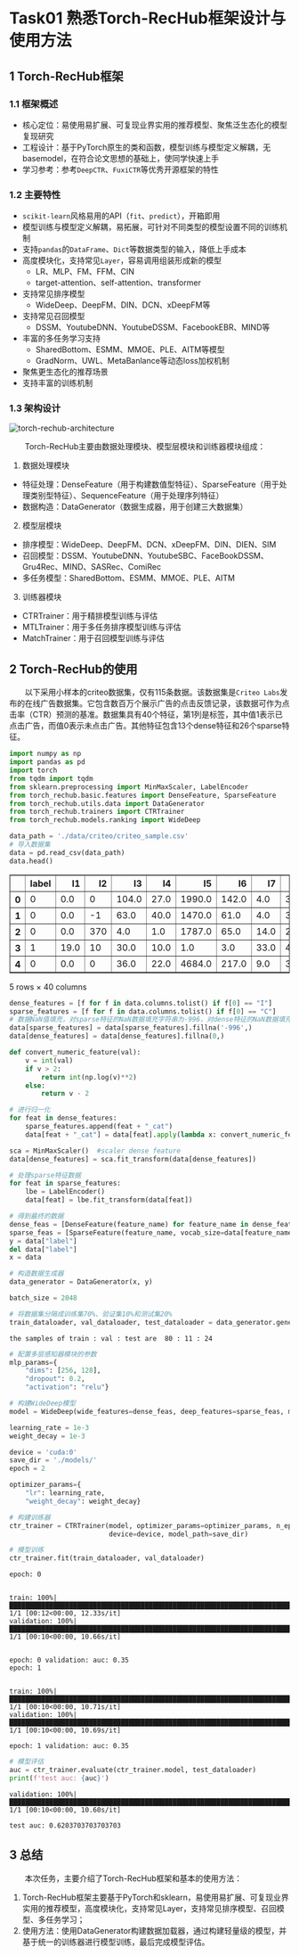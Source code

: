 # Task01 熟悉Torch-RecHub框架设计与使用方法

## 1 Torch-RecHub框架

### 1.1 框架概述

- 核心定位：易使用易扩展、可复现业界实用的推荐模型、聚焦泛生态化的模型复现研究
- 工程设计：基于PyTorch原生的类和函数，模型训练与模型定义解耦，无basemodel，在符合论文思想的基础上，使同学快速上手
- 学习参考：参考`DeepCTR`、`FuxiCTR`等优秀开源框架的特性

### 1.2 主要特性

- `scikit-learn`风格易用的API（`fit`、`predict`），开箱即用
- 模型训练与模型定义解耦，易拓展，可针对不同类型的模型设置不同的训练机制
- 支持`pandas`的`DataFrame`、`Dict`等数据类型的输入，降低上手成本
- 高度模块化，支持常见`Layer`，容易调用组装形成新的模型
  - LR、MLP、FM、FFM、CIN
  - target-attention、self-attention、transformer
- 支持常见排序模型
  - WideDeep、DeepFM、DIN、DCN、xDeepFM等
- 支持常见召回模型
  - DSSM、YoutubeDNN、YoutubeDSSM、FacebookEBR、MIND等
- 丰富的多任务学习支持
  - SharedBottom、ESMM、MMOE、PLE、AITM等模型
  - GradNorm、UWL、MetaBanlance等动态loss加权机制
- 聚焦更生态化的推荐场景
- 支持丰富的训练机制

### 1.3 架构设计

![torch-rechub-architecture](./images/task01/torch-rechub-architecture.png)

&emsp;&emsp;Torch-RecHub主要由数据处理模块、模型层模块和训练器模块组成：

1. 数据处理模块
  - 特征处理：DenseFeature（用于构建数值型特征）、SparseFeature（用于处理类别型特征）、SequenceFeature（用于处理序列特征）
  - 数据构造：DataGenerator（数据生成器，用于创建三大数据集）

2. 模型层模块
  - 排序模型：WideDeep、DeepFM、DCN、xDeepFM、DIN、DIEN、SIM
  - 召回模型：DSSM、YoutubeDNN、YoutubeSBC、FaceBookDSSM、Gru4Rec、MIND、SASRec、ComiRec
  - 多任务模型：SharedBottom、ESMM、MMOE、PLE、AITM

3. 训练器模块
  - CTRTrainer：用于精排模型训练与评估
  - MTLTrainer：用于多任务排序模型训练与评估
  - MatchTrainer：用于召回模型训练与评估

## 2 Torch-RecHub的使用

&emsp;&emsp;以下采用小样本的criteo数据集，仅有115条数据。该数据集是`Criteo Labs`发布的在线广告数据集。它包含数百万个展示广告的点击反馈记录，该数据可作为点击率（CTR）预测的基准。数据集具有40个特征，第1列是标签，其中值1表示已点击广告，而值0表示未点击广告。其他特征包含13个dense特征和26个sparse特征。


```python
import numpy as np
import pandas as pd
import torch
from tqdm import tqdm
from sklearn.preprocessing import MinMaxScaler, LabelEncoder
from torch_rechub.basic.features import DenseFeature, SparseFeature
from torch_rechub.utils.data import DataGenerator
from torch_rechub.trainers import CTRTrainer
from torch_rechub.models.ranking import WideDeep
```


```python
data_path = './data/criteo/criteo_sample.csv'
# 导入数据集
data = pd.read_csv(data_path)
data.head()
```




<div>
<style scoped>
    .dataframe tbody tr th:only-of-type {
        vertical-align: middle;
    }

    .dataframe tbody tr th {
        vertical-align: top;
    }

    .dataframe thead th {
        text-align: right;
    }
</style>
<table border="1" class="dataframe">
  <thead>
    <tr style="text-align: right;">
      <th></th>
      <th>label</th>
      <th>I1</th>
      <th>I2</th>
      <th>I3</th>
      <th>I4</th>
      <th>I5</th>
      <th>I6</th>
      <th>I7</th>
      <th>I8</th>
      <th>I9</th>
      <th>...</th>
      <th>C17</th>
      <th>C18</th>
      <th>C19</th>
      <th>C20</th>
      <th>C21</th>
      <th>C22</th>
      <th>C23</th>
      <th>C24</th>
      <th>C25</th>
      <th>C26</th>
    </tr>
  </thead>
  <tbody>
    <tr>
      <th>0</th>
      <td>0</td>
      <td>0.0</td>
      <td>0</td>
      <td>104.0</td>
      <td>27.0</td>
      <td>1990.0</td>
      <td>142.0</td>
      <td>4.0</td>
      <td>32.0</td>
      <td>37.0</td>
      <td>...</td>
      <td>e5ba7672</td>
      <td>25c88e42</td>
      <td>21ddcdc9</td>
      <td>b1252a9d</td>
      <td>0e8585d2</td>
      <td>NaN</td>
      <td>32c7478e</td>
      <td>0d4a6d1a</td>
      <td>001f3601</td>
      <td>92c878de</td>
    </tr>
    <tr>
      <th>1</th>
      <td>0</td>
      <td>0.0</td>
      <td>-1</td>
      <td>63.0</td>
      <td>40.0</td>
      <td>1470.0</td>
      <td>61.0</td>
      <td>4.0</td>
      <td>37.0</td>
      <td>46.0</td>
      <td>...</td>
      <td>e5ba7672</td>
      <td>d3303ea5</td>
      <td>21ddcdc9</td>
      <td>b1252a9d</td>
      <td>7633c7c8</td>
      <td>NaN</td>
      <td>32c7478e</td>
      <td>17f458f7</td>
      <td>001f3601</td>
      <td>71236095</td>
    </tr>
    <tr>
      <th>2</th>
      <td>0</td>
      <td>0.0</td>
      <td>370</td>
      <td>4.0</td>
      <td>1.0</td>
      <td>1787.0</td>
      <td>65.0</td>
      <td>14.0</td>
      <td>25.0</td>
      <td>489.0</td>
      <td>...</td>
      <td>3486227d</td>
      <td>642f2610</td>
      <td>55dd3565</td>
      <td>b1252a9d</td>
      <td>5c8dc711</td>
      <td>NaN</td>
      <td>423fab69</td>
      <td>45ab94c8</td>
      <td>2bf691b1</td>
      <td>c84c4aec</td>
    </tr>
    <tr>
      <th>3</th>
      <td>1</td>
      <td>19.0</td>
      <td>10</td>
      <td>30.0</td>
      <td>10.0</td>
      <td>1.0</td>
      <td>3.0</td>
      <td>33.0</td>
      <td>47.0</td>
      <td>126.0</td>
      <td>...</td>
      <td>e5ba7672</td>
      <td>a78bd508</td>
      <td>21ddcdc9</td>
      <td>5840adea</td>
      <td>c2a93b37</td>
      <td>NaN</td>
      <td>32c7478e</td>
      <td>1793a828</td>
      <td>e8b83407</td>
      <td>2fede552</td>
    </tr>
    <tr>
      <th>4</th>
      <td>0</td>
      <td>0.0</td>
      <td>0</td>
      <td>36.0</td>
      <td>22.0</td>
      <td>4684.0</td>
      <td>217.0</td>
      <td>9.0</td>
      <td>35.0</td>
      <td>135.0</td>
      <td>...</td>
      <td>e5ba7672</td>
      <td>7ce63c71</td>
      <td>NaN</td>
      <td>NaN</td>
      <td>af5dc647</td>
      <td>NaN</td>
      <td>dbb486d7</td>
      <td>1793a828</td>
      <td>NaN</td>
      <td>NaN</td>
    </tr>
  </tbody>
</table>
<p>5 rows × 40 columns</p>
</div>




```python
dense_features = [f for f in data.columns.tolist() if f[0] == "I"]
sparse_features = [f for f in data.columns.tolist() if f[0] == "C"]
# 数据NaN值填充，对sparse特征的NaN数据填充字符串为-996，对dense特征的NaN数据填充0
data[sparse_features] = data[sparse_features].fillna('-996',)
data[dense_features] = data[dense_features].fillna(0,)
```


```python
def convert_numeric_feature(val):
    v = int(val)
    if v > 2:
        return int(np.log(v)**2)
    else:
        return v - 2
```


```python
# 进行归一化
for feat in dense_features:
    sparse_features.append(feat + "_cat")
    data[feat + "_cat"] = data[feat].apply(lambda x: convert_numeric_feature(x))

sca = MinMaxScaler()  #scaler dense feature
data[dense_features] = sca.fit_transform(data[dense_features])
```


```python
# 处理sparse特征数据
for feat in sparse_features:
    lbe = LabelEncoder()
    data[feat] = lbe.fit_transform(data[feat])
```


```python
# 得到最终的数据
dense_feas = [DenseFeature(feature_name) for feature_name in dense_features]
sparse_feas = [SparseFeature(feature_name, vocab_size=data[feature_name].nunique(), embed_dim=16) for feature_name in sparse_features]
y = data["label"]
del data["label"]
x = data
```


```python
# 构造数据生成器
data_generator = DataGenerator(x, y)
```


```python
batch_size = 2048

# 将数据集分隔成训练集70%、验证集10%和测试集20%
train_dataloader, val_dataloader, test_dataloader = data_generator.generate_dataloader(split_ratio=[0.7, 0.1], batch_size=batch_size)
```

    the samples of train : val : test are  80 : 11 : 24
    


```python
# 配置多层感知器模块的参数
mlp_params={
    "dims": [256, 128], 
    "dropout": 0.2, 
    "activation": "relu"}

# 构建WideDeep模型
model = WideDeep(wide_features=dense_feas, deep_features=sparse_feas, mlp_params=mlp_params)
```


```python
learning_rate = 1e-3
weight_decay = 1e-3

device = 'cuda:0'
save_dir = './models/'
epoch = 2

optimizer_params={
    "lr": learning_rate, 
    "weight_decay": weight_decay}

# 构建训练器
ctr_trainer = CTRTrainer(model, optimizer_params=optimizer_params, n_epoch=epoch, earlystop_patience=10, 
                         device=device, model_path=save_dir)
```


```python
# 模型训练
ctr_trainer.fit(train_dataloader, val_dataloader)
```

    epoch: 0
    

    train: 100%|███████████████████████████████████████████████████████████████████████████████████████████████████████████████████████████████████████████████████████████████████| 1/1 [00:12<00:00, 12.33s/it]
    validation: 100%|██████████████████████████████████████████████████████████████████████████████████████████████████████████████████████████████████████████████████████████████| 1/1 [00:10<00:00, 10.66s/it]
    

    epoch: 0 validation: auc: 0.35
    epoch: 1
    

    train: 100%|███████████████████████████████████████████████████████████████████████████████████████████████████████████████████████████████████████████████████████████████████| 1/1 [00:10<00:00, 10.71s/it]
    validation: 100%|██████████████████████████████████████████████████████████████████████████████████████████████████████████████████████████████████████████████████████████████| 1/1 [00:10<00:00, 10.69s/it]

    epoch: 1 validation: auc: 0.35
    

    
    


```python
# 模型评估
auc = ctr_trainer.evaluate(ctr_trainer.model, test_dataloader)
print(f'test auc: {auc}')
```

    validation: 100%|██████████████████████████████████████████████████████████████████████████████████████████████████████████████████████████████████████████████████████████████| 1/1 [00:10<00:00, 10.60s/it]

    test auc: 0.6203703703703703
    

    
    

## 3 总结

&emsp;&emsp;本次任务，主要介绍了Torch-RecHub框架和基本的使用方法：
1. Torch-RecHub框架主要基于PyTorch和sklearn，易使用易扩展、可复现业界实用的推荐模型，高度模块化，支持常见Layer，支持常见排序模型、召回模型、多任务学习；
2. 使用方法：使用DataGenerator构建数据加载器，通过构建轻量级的模型，并基于统一的训练器进行模型训练，最后完成模型评估。

